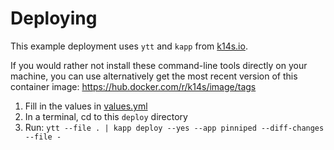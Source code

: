 # Deploying

This example deployment uses `ytt` and `kapp` from [k14s.io](https://k14s.io/).

If you would rather not install these command-line tools directly on your machine,
you can use alternatively get the most recent version of this container image:
https://hub.docker.com/r/k14s/image/tags

1. Fill in the values in [values.yml](values.yaml)
2. In a terminal, cd to this `deploy` directory
3. Run: `ytt --file . | kapp deploy --yes --app pinniped --diff-changes --file -`
